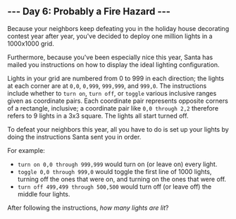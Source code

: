 <article class="day-desc"><h2>--- Day 6: Probably a Fire Hazard ---</h2><p>Because your neighbors keep defeating you in the holiday house decorating contest year after year, you've decided to deploy one million lights in a <span title="Hey, be glad I'm not asking for the resistance between two points!">1000x1000 grid</span>.</p>
<p>Furthermore, because you've been especially nice this year, Santa has mailed you instructions on how to display the ideal lighting configuration.</p>
<p>Lights in your grid are numbered from 0 to 999 in each direction; the lights at each corner are at <code>0,0</code>, <code>0,999</code>, <code>999,999</code>, and <code>999,0</code>. The instructions include whether to <code>turn on</code>, <code>turn off</code>, or <code>toggle</code> various inclusive ranges given as coordinate pairs.  Each coordinate pair represents opposite corners of a rectangle, inclusive; a coordinate pair like <code>0,0 through 2,2</code> therefore refers to 9 lights in a 3x3 square.  The lights all start turned off.
<p>To defeat your neighbors this year, all you have to do is set up your lights by doing the instructions Santa sent you in order.</p>
<p>For example:</p>
<ul>
<li><code>turn on 0,0 through 999,999</code> would turn on (or leave on) every light.</li>
<li><code>toggle 0,0 through 999,0</code> would toggle the first line of 1000 lights, turning off the ones that were on, and turning on the ones that were off.</li>
<li><code>turn off 499,499 through 500,500</code> would turn off (or leave off) the middle four lights.</li>
</ul>
<p>After following the instructions, <em>how many lights are lit</em>?</p>
</p></article>